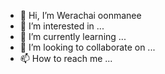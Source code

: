 - 👋 Hi, I’m Werachai oonmanee
- 👀 I’m interested in ...
- 🌱 I’m currently learning ...
- 💞️ I’m looking to collaborate on ...
- 📫 How to reach me ...

<!---
sakmobile/sakmobile is a ✨ special ✨ repository because its `README.md` (this file) appears on your GitHub profile.
You can click the Preview link to take a look at your changes.
--->
